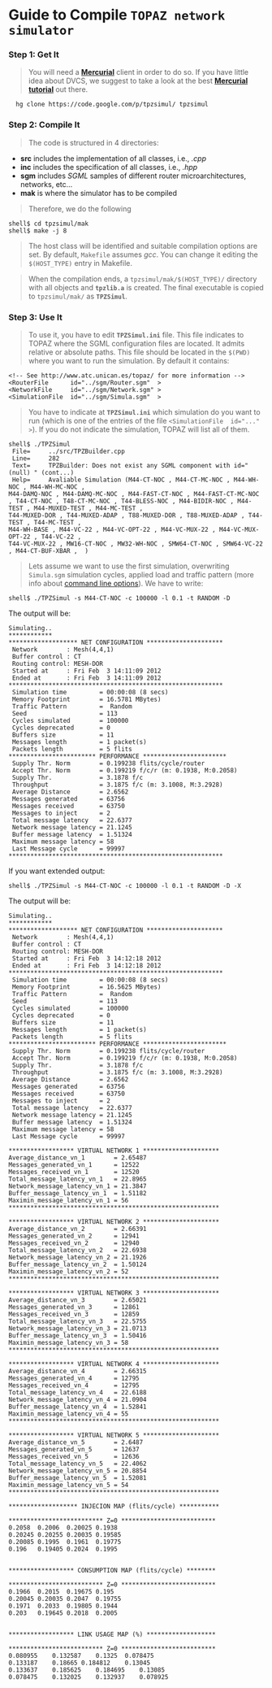 

# Guide to Compile `TOPAZ network simulator` #

### Step 1: Get It ###
> You will need a **[Mercurial](http://mercurial.selenic.com/)** client in order to do so. If you have little idea about DVCS, we suggest to take a look at the best **[Mercurial tutorial](http://hginit.com/)** out there.

```
  hg clone https://code.google.com/p/tpzsimul/ tpzsimul 
```

### Step 2: Compile It ###

> The code is structured in 4 directories:

  * **src** includes the implementation of all classes, i.e., _.cpp_
  * **inc** includes the specification of all classes, i.e., _.hpp_
  * **sgm** includes _SGML_ samples of different router microarchitectures, networks, etc...
  * **mak** is where the simulator has to be compiled

> Therefore, we do the following

```
shell$ cd tpzsimul/mak
shell$ make -j 8
```

> The host class will be identified and suitable compilation options are set. By default, `Makefile` assumes _gcc_. You can change it editing the `$(HOST_TYPE)` entry in Makefile.

> When the compilation ends, a `tpzsimul/mak/$(HOST_TYPE)/` directory with all objects and **`tpzlib.a`** is created.  The final executable is copied to `tpzsimul/mak/` as **`TPZSimul`**.

### Step 3: Use It ###

> To use it, you have to edit **`TPZSimul.ini`** file. This file indicates to TOPAZ where the SGML configuration files are located. It admits relative or absolute paths. This file should be located in the `$(PWD)` where you want to run the simulation. By default it contains:

```
<!-- See http://www.atc.unican.es/topaz/ for more information -->
<RouterFile      id="../sgm/Router.sgm"  >
<NetworkFile     id="../sgm/Network.sgm" >
<SimulationFile  id="../sgm/Simula.sgm"  >
```

> You have to indicate at **`TPZSimul.ini`** which simulation do you want to run (which is one of the entries of the file `<SimulationFile  id="..."  >`).  If you do not indicate the simulation, TOPAZ will list all of them.

```
shell$ ./TPZSimul 
 File=     ../src/TPZBuilder.cpp
 Line=     282
 Text=     TPZBuilder: Does not exist any SGML component with id="(null) " (cont...)
 Help=     Avaliable Simulation (M44-CT-NOC , M44-CT-MC-NOC , M44-WH-NOC , M44-WH-MC-NOC , 
M44-DAMQ-NOC , M44-DAMQ-MC-NOC , M44-FAST-CT-NOC , M44-FAST-CT-MC-NOC , T44-CT-NOC , T48-CT-MC-NOC , T44-BLESS-NOC , M44-BIDIR-NOC , M44-TEST , M44-MUXED-TEST , M44-MC-TEST , 
T44-MUXED-DOR , T44-MUXED-ADAP , T88-MUXED-DOR , T88-MUXED-ADAP , T44-TEST , T44-MC-TEST , 
M44-WH-BASE , M44-VC-22 , M44-VC-OPT-22 , M44-VC-MUX-22 , M44-VC-MUX-OPT-22 , T44-VC-22 , 
T44-VC-MUX-22 , MW16-CT-NOC , MW32-WH-NOC , SMW64-CT-NOC , SMW64-VC-22 , M44-CT-BUF-XBAR ,  )
```

> Lets assume we want to use the first simulation, overwriting `Simula.sgm` simulation cycles, applied load and traffic pattern (more info about [command line options](SimulationConfiguration.md)). We have to write:

```
shell$ ./TPZSimul -s M44-CT-NOC -c 100000 -l 0.1 -t RANDOM -D
```

The output will be:

```
Simulating..
************
******************* NET CONFIGURATION *********************
 Network        : Mesh(4,4,1)
 Buffer control : CT
 Routing control: MESH-DOR
 Started at     : Fri Feb  3 14:11:09 2012
 Ended at       : Fri Feb  3 14:11:09 2012
***********************************************************
 Simulation time         = 00:00:08 (8 secs)
 Memory Footprint        = 16.5781 MBytes)
 Traffic Pattern         =  Random
 Seed                    = 113
 Cycles simulated        = 100000
 Cycles deprecated       = 0
 Buffers size            = 11
 Messages length         = 1 packet(s)
 Packets length          = 5 flits
************************ PERFORMANCE ***********************
 Supply Thr. Norm        = 0.199238 flits/cycle/router 
 Accept Thr. Norm        = 0.199219 f/c/r (m: 0.1938, M:0.2058)
 Supply Thr.             = 3.1878 f/c
 Throughput              = 3.1875 f/c (m: 3.1008, M:3.2928)
 Average Distance        = 2.6562
 Messages generated      = 63756
 Messages received       = 63750
 Messages to inject      = 2
 Total message latency   = 22.6377
 Network message latency = 21.1245
 Buffer message latency  = 1.51324
 Maximum message latency = 58
 Last Message cycle      = 99997
***********************************************************

```

If you want extended output:

```
shell$ ./TPZSimul -s M44-CT-NOC -c 100000 -l 0.1 -t RANDOM -D -X
```

The output will be:
```
Simulating..
************
******************* NET CONFIGURATION *********************
 Network        : Mesh(4,4,1)
 Buffer control : CT
 Routing control: MESH-DOR
 Started at     : Fri Feb  3 14:12:18 2012
 Ended at       : Fri Feb  3 14:12:18 2012
***********************************************************
 Simulation time         = 00:00:08 (8 secs)
 Memory Footprint        = 16.5625 MBytes)
 Traffic Pattern         =  Random
 Seed                    = 113
 Cycles simulated        = 100000
 Cycles deprecated       = 0
 Buffers size            = 11
 Messages length         = 1 packet(s)
 Packets length          = 5 flits
************************ PERFORMANCE ***********************
 Supply Thr. Norm        = 0.199238 flits/cycle/router 
 Accept Thr. Norm        = 0.199219 f/c/r (m: 0.1938, M:0.2058)
 Supply Thr.             = 3.1878 f/c
 Throughput              = 3.1875 f/c (m: 3.1008, M:3.2928)
 Average Distance        = 2.6562
 Messages generated      = 63756
 Messages received       = 63750
 Messages to inject      = 2
 Total message latency   = 22.6377
 Network message latency = 21.1245
 Buffer message latency  = 1.51324
 Maximum message latency = 58
 Last Message cycle      = 99997

****************** VIRTUAL NETWORK 1 *********************
Average_distance_vn_1        = 2.65487
Messages_generated_vn_1      = 12522
Messages_received_vn_1       = 12520
Total_message_latency_vn_1   = 22.8965
Network_message_latency_vn_1 = 21.3847
Buffer_message_latency_vn_1  = 1.51182
Maximin_message_latency_vn_1 = 56
**********************************************************

****************** VIRTUAL NETWORK 2 *********************
Average_distance_vn_2        = 2.66391
Messages_generated_vn_2      = 12941
Messages_received_vn_2       = 12940
Total_message_latency_vn_2   = 22.6938
Network_message_latency_vn_2 = 21.1926
Buffer_message_latency_vn_2  = 1.50124
Maximin_message_latency_vn_2 = 52
**********************************************************

****************** VIRTUAL NETWORK 3 *********************
Average_distance_vn_3        = 2.65021
Messages_generated_vn_3      = 12861
Messages_received_vn_3       = 12859
Total_message_latency_vn_3   = 22.5755
Network_message_latency_vn_3 = 21.0713
Buffer_message_latency_vn_3  = 1.50416
Maximin_message_latency_vn_3 = 58
**********************************************************

****************** VIRTUAL NETWORK 4 *********************
Average_distance_vn_4        = 2.66315
Messages_generated_vn_4      = 12795
Messages_received_vn_4       = 12795
Total_message_latency_vn_4   = 22.6188
Network_message_latency_vn_4 = 21.0904
Buffer_message_latency_vn_4  = 1.52841
Maximin_message_latency_vn_4 = 55
**********************************************************

****************** VIRTUAL NETWORK 5 *********************
Average_distance_vn_5        = 2.6487
Messages_generated_vn_5      = 12637
Messages_received_vn_5       = 12636
Total_message_latency_vn_5   = 22.4062
Network_message_latency_vn_5 = 20.8854
Buffer_message_latency_vn_5  = 1.52081
Maximin_message_latency_vn_5 = 54
**********************************************************

******************* INJECION MAP (flits/cycle) ***********

************************** Z=0 **************************
0.2058	0.2006	0.20025	0.1938
0.20245	0.20255	0.20035	0.19585
0.20085	0.1995	0.1961	0.19775
0.196	0.19405	0.2024	0.1995


****************** CONSUMPTION MAP (flits/cycle) ********

************************** Z=0 **************************
0.1966	0.2015	0.19675	0.195
0.20045	0.20035	0.2047	0.19755
0.1971	0.2033	0.19805	0.1944
0.203	0.19645	0.2018	0.2005


****************** LINK USAGE MAP (%) *******************

************************** Z=0 **************************
0.080955	0.132587	0.1325	0.078475
0.133187	0.18665	0.184812	0.13045
0.133637	0.185625	0.184695	0.13085
0.078475	0.132025	0.132937	0.078925
```